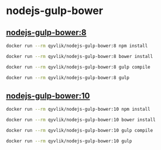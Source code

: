 # nodejs-gulp-bower

## [nodejs-gulp-bower:8](./8/Dockerfile)

```bash
docker run --rm qyvlik/nodejs-gulp-bower:8 npm install
```

```bash
docker run --rm qyvlik/nodejs-gulp-bower:8 bower install
```

```bash
docker run --rm qyvlik/nodejs-gulp-bower:8 gulp compile
```

```bash
docker run --rm qyvlik/nodejs-gulp-bower:8 gulp
```

## [nodejs-gulp-bower:10](./10/Dockerfile)

```bash
docker run --rm qyvlik/nodejs-gulp-bower:10 npm install
```

```bash
docker run --rm qyvlik/nodejs-gulp-bower:10 bower install
```

```bash
docker run --rm qyvlik/nodejs-gulp-bower:10 gulp compile
```

```bash
docker run --rm qyvlik/nodejs-gulp-bower:10 gulp
```
